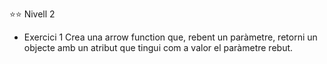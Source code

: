 ⭐⭐ Nivell 2
- Exercici 1
Crea una arrow function que, rebent un paràmetre, retorni un objecte amb un atribut que tingui com a valor el paràmetre rebut.